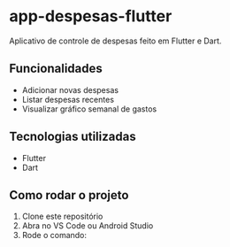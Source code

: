 # app-despesas-flutter
Aplicativo de controle de despesas feito em Flutter e Dart.
## Funcionalidades
- Adicionar novas despesas
- Listar despesas recentes
- Visualizar gráfico semanal de gastos

## Tecnologias utilizadas
- Flutter
- Dart

## Como rodar o projeto
1. Clone este repositório
2. Abra no VS Code ou Android Studio
3. Rode o comando:
